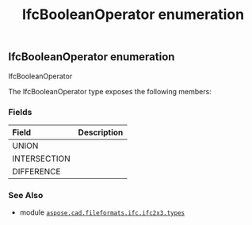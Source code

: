 ﻿---
title: IfcBooleanOperator enumeration
second_title: Aspose.CAD for Python via .NET API References
description: 
type: docs
weight: 1810
url: /python-net/aspose.cad.fileformats.ifc.ifc2x3.types/ifcbooleanoperator/
is_root: false
---

## IfcBooleanOperator enumeration

IfcBooleanOperator



The IfcBooleanOperator type exposes the following members:

### Fields
| Field | Description |
| :- | :- |
| UNION |  |
| INTERSECTION |  |
| DIFFERENCE |  |



### See Also
* module [`aspose.cad.fileformats.ifc.ifc2x3.types`](..)
